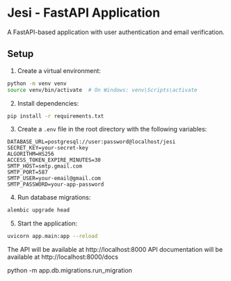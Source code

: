 # Jesi - FastAPI Application

A FastAPI-based application with user authentication and email verification.

## Setup

1. Create a virtual environment:
```bash
python -m venv venv
source venv/bin/activate  # On Windows: venv\Scripts\activate
```

2. Install dependencies:
```bash
pip install -r requirements.txt
```

3. Create a `.env` file in the root directory with the following variables:
```
DATABASE_URL=postgresql://user:password@localhost/jesi
SECRET_KEY=your-secret-key
ALGORITHM=HS256
ACCESS_TOKEN_EXPIRE_MINUTES=30
SMTP_HOST=smtp.gmail.com
SMTP_PORT=587
SMTP_USER=your-email@gmail.com
SMTP_PASSWORD=your-app-password
```

4. Run database migrations:
```bash
alembic upgrade head
```

5. Start the application:
```bash
uvicorn app.main:app --reload
```

The API will be available at http://localhost:8000
API documentation will be available at http://localhost:8000/docs 

python -m app.db.migrations.run_migration